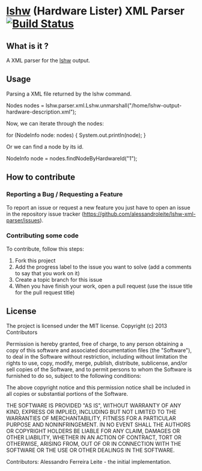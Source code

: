 [lshw][lshw] (Hardware Lister) XML Parser [![Build Status](https://travis-ci.org/alessandroleite/lshw-xml-parser.png?branch=master)](https://travis-ci.org/alessandroleite/lshw-xml-parser)
===================

What is it ?
------------

A XML parser for the [lshw][lshw] output.

Usage
--------------

Parsing a XML file returned by the lshw command.

   Nodes nodes = lshw.parser.xml.Lshw.unmarshall("/home/lshw-output-hardware-description.xml");

Now, we can iterate through the nodes:

   for (NodeInfo node: nodes)
   { 
      System.out.println(node);
   }

Or we can find a node by its id.

   NodeInfo node = nodes.findNodeByHardwareId("1");
   

How to contribute
--------------

### Reporting a Bug / Requesting a Feature

To report an issue or request a new feature you just have to open an issue in the repository issue tracker (<https://github.com/alessandroleite/lshw-xml-parser/issues>).

### Contributing some code

To contribute, follow this steps:

 1. Fork this project
 2. Add the progress label to the issue you want to solve (add a comments to say that you work on it)
 3. Create a topic branch for this issue
 4. When you have finish your work, open a pull request (use the issue title for the pull request title)

## License 

The project is licensed under the MIT license. 
Copyright (c) 2013 Contributors

Permission is hereby granted, free of charge, to any person obtaining
a copy of this software and associated documentation files (the
"Software"), to deal in the Software without restriction, including
without limitation the rights to use, copy, modify, merge, publish,
distribute, sublicense, and/or sell copies of the Software, and to
permit persons to whom the Software is furnished to do so, subject to
the following conditions:

The above copyright notice and this permission notice shall be
included in all copies or substantial portions of the Software.

THE SOFTWARE IS PROVIDED "AS IS", WITHOUT WARRANTY OF ANY KIND,
EXPRESS OR IMPLIED, INCLUDING BUT NOT LIMITED TO THE WARRANTIES OF
MERCHANTABILITY, FITNESS FOR A PARTICULAR PURPOSE AND
NONINFRINGEMENT. IN NO EVENT SHALL THE AUTHORS OR COPYRIGHT HOLDERS BE
LIABLE FOR ANY CLAIM, DAMAGES OR OTHER LIABILITY, WHETHER IN AN ACTION
OF CONTRACT, TORT OR OTHERWISE, ARISING FROM, OUT OF OR IN CONNECTION
WITH THE SOFTWARE OR THE USE OR OTHER DEALINGS IN THE SOFTWARE.

Contributors:
   Alessandro Ferreira Leite - the initial implementation.

[lshw]:(http://ezix.org/project/wiki/HardwareLiSter)
